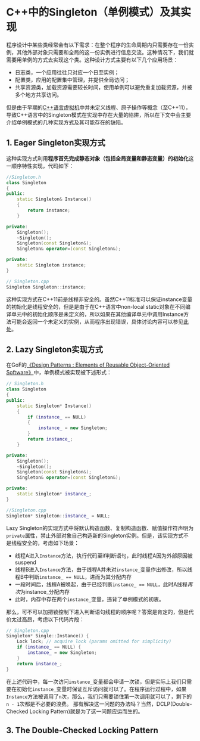# C++中的Singleton（单例模式）及其实现

 程序设计中某些类经常会有以下需求：在整个程序的生命周期内只需要存在一份实例，其他外部对象只需要和全局的这一份实例进行信息交流。这种情况下，我们就需要用单例的方式去实现这个类。这种设计方式主要有以下几个应用场景：

   + 日志类，一个应用往往只对应一个日至实例；
   + 配置类，应用的配置集中管理，并提供全局访问；
   + 共享资源类，加载资源需要较长时间，使用单例可以避免重复加载资源，并被多个地方共享访问。

但是由于早期的[C++语言虚拟机](https://mortoray.com/2012/06/18/abstract-machines-interpreters-and-compilers/ "Abstract Machines")中并未定义线程、原子操作等概念（至C++11），导致C++语言中的Singleton模式在实现中存在大量的陷阱，所以在下文中会主要介绍单例模式的几种实现方式及其可能存在的缺陷。

## 1. Eager Singleton实现方式
这种实现方式利用**程序首先完成静态对象（包括全局变量和静态变量）的初始化**这一顺序特性实现，代码如下：
```cpp
//Singleton.h
class Singleton
{
public:
    static Singleton& Instance()
    {
        return instance;
    }

private:
    Singleton();
    ~Singleton();
    Singleton(const Singleton&);
    Singleton& operator=(const Singleton&);

private:
    static Singleton instance;
}

// Singleton.cpp
Singleton Singleton::instance;
```
这种实现方式在C++11前是线程非安全的。虽然C++11标准可以保证instance变量的初始化是线程安全的，但是是由于在C++语言中non-local static对象在不同编译单元中的初始化顺序是未定义的，所以如果在其他编译单元中调用Instance方法可能会返回一个未定义的实例，从而程序出现错误，具体讨论内容可以参见[此处](https://isocpp.org/wiki/faq/ctors#static-init-order "static initialization order")。

## 2. Lazy Singleton实现方式
在GoF的[《Design Patterns : Elements of Reusable Object-Oriented Software》](http://www.uml.org.cn/c++/pdf/DesignPatterns.pdf "Design Patterns")中，单例模式被实现被下述形式：
```cpp
// Singleton.h
class Singleton
{
public:
    static Singleton* Instance()
    {
        if (instance_ == NULL)
        {
            instance_ = new Singleton;
        }
        return instance_;
    }

private:
    Singleton();
    ~Singleton();
    Singleton(const Singleton&);
    Singleton& operator=(const Singleton&);

private:
    static Singleton* instance_;
}

//Singleton.cpp
Singleton* Singleton::instance_ = NULL;
```
Lazy Singleton的实现方式中将默认构造函数、复制构造函数、赋值操作符声明为`private`属性，禁止外部对象自己构造新的Singleton实例。但是，该实现方式不是线程安全的，考虑如下场景：

  * 线程A进入`Instance`方法，执行代码至if判断语句，此时线程A因为外部原因被suspend
  * 线程B进入`Instance`方法，由于线程A并未对`instance_`变量作出修改，所以线程B中判断`instance_ == NULL`，进而为其分配内存
  * 一段时间后，线程A被唤起，由于已经判断`instance_ == NULL`，此时A线程*再次*为instance_分配内存
  * 此时，内存中存在两个`instance_`变量，违背了单例模式的初衷。

那么，可不可以加把锁控制下进入判断语句线程的顺序呢？答案是肯定的，但是代价太过高昂，考虑以下代码片段：
```cpp
// Singleton.cpp
Singleton* Single::Instance() {
    Lock lock; // acquire lock (params omitted for simplicity)
    if (instance_ == NULL) {
        instance_ = new Singleton;
    }
    return instance_;
}
```
在上述代码中，每一次访问`instance_`变量都会申请一次锁，但是实际上我们只需要在初始化`instance_`变量时保证互斥访问就可以了。在程序运行过程中，如果`Instance`方法被调用了`n`次，那么，我们只需要锁住第一次调用就可以了，剩下的`n - 1`次都是不必要的浪费。
那有解决这一问题的办法吗？当然，DCLP(Double-Checked Locking Pattern)就是为了这一问题应运而生的。

## 3. The Double-Checked Locking Pattern
